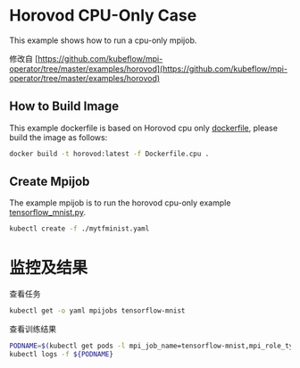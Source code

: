 # Horovod CPU-Only Case

This example shows how to run a cpu-only mpijob.

修改自 [https://github.com/kubeflow/mpi-operator/tree/master/examples/horovod](https://github.com/kubeflow/mpi-operator/tree/master/examples/horovod)

## How to Build Image

This example dockerfile is based on Horovod cpu only [dockerfile](https://raw.githubusercontent.com/horovod/horovod/master/Dockerfile.cpu), please build the image as follows:

```bash
docker build -t horovod:latest -f Dockerfile.cpu .
```

## Create Mpijob

The example mpijob is to run the horovod cpu-only example [tensorflow_mnist.py](https://raw.githubusercontent.com/horovod/horovod/master/examples/tensorflow_mnist.py).

```bash
kubectl create -f ./mytfminist.yaml
```

# 监控及结果
查看任务
```bash
kubectl get -o yaml mpijobs tensorflow-mnist
```

查看训练结果


```bash
PODNAME=$(kubectl get pods -l mpi_job_name=tensorflow-mnist,mpi_role_type=launcher -o name)
kubectl logs -f ${PODNAME}
```
